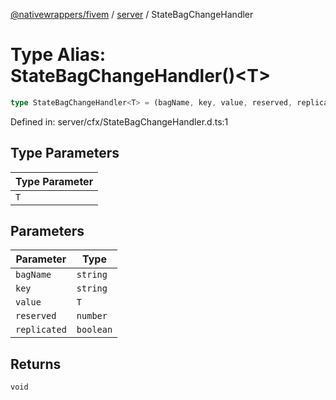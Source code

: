 [@nativewrappers/fivem](../../README.md) / [server](../README.md) / StateBagChangeHandler

# Type Alias: StateBagChangeHandler()\<T\>

```ts
type StateBagChangeHandler<T> = (bagName, key, value, reserved, replicated) => void;
```

Defined in: server/cfx/StateBagChangeHandler.d.ts:1

## Type Parameters

| Type Parameter |
| ------ |
| `T` |

## Parameters

| Parameter | Type |
| ------ | ------ |
| `bagName` | `string` |
| `key` | `string` |
| `value` | `T` |
| `reserved` | `number` |
| `replicated` | `boolean` |

## Returns

`void`
